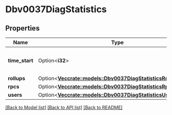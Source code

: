 # Dbv0037DiagStatistics

## Properties

Name | Type | Description | Notes
------------ | ------------- | ------------- | -------------
**time_start** | Option<**i32**> | Unix timestamp of start time | [optional]
**rollups** | Option<[**Vec<crate::models::Dbv0037DiagStatisticsRollupsInner>**](dbv0_0_37_diag_statistics_rollups_inner.md)> |  | [optional]
**rpcs** | Option<[**Vec<crate::models::Dbv0037DiagStatisticsRpcsInner>**](dbv0_0_37_diag_statistics_RPCs_inner.md)> |  | [optional]
**users** | Option<[**Vec<crate::models::Dbv0037DiagStatisticsUsersInner>**](dbv0_0_37_diag_statistics_users_inner.md)> |  | [optional]

[[Back to Model list]](../README.md#documentation-for-models) [[Back to API list]](../README.md#documentation-for-api-endpoints) [[Back to README]](../README.md)


